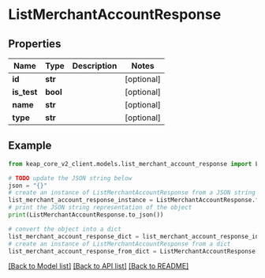 # ListMerchantAccountResponse


## Properties

Name | Type | Description | Notes
------------ | ------------- | ------------- | -------------
**id** | **str** |  | [optional] 
**is_test** | **bool** |  | [optional] 
**name** | **str** |  | [optional] 
**type** | **str** |  | [optional] 

## Example

```python
from keap_core_v2_client.models.list_merchant_account_response import ListMerchantAccountResponse

# TODO update the JSON string below
json = "{}"
# create an instance of ListMerchantAccountResponse from a JSON string
list_merchant_account_response_instance = ListMerchantAccountResponse.from_json(json)
# print the JSON string representation of the object
print(ListMerchantAccountResponse.to_json())

# convert the object into a dict
list_merchant_account_response_dict = list_merchant_account_response_instance.to_dict()
# create an instance of ListMerchantAccountResponse from a dict
list_merchant_account_response_from_dict = ListMerchantAccountResponse.from_dict(list_merchant_account_response_dict)
```
[[Back to Model list]](../README.md#documentation-for-models) [[Back to API list]](../README.md#documentation-for-api-endpoints) [[Back to README]](../README.md)


